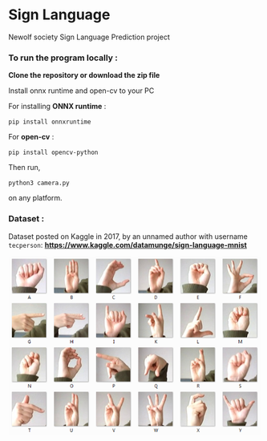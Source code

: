 # Sign Language
Newolf society Sign Language Prediction project



### To run the program locally :

**Clone the repository or download the zip file** 

Install onnx runtime and open-cv to your PC

For installing **ONNX runtime** :

```
pip install onnxruntime
```

For **open-cv** :

```
pip install opencv-python
```

Then run,

```
python3 camera.py
```

on any platform. 

### Dataset :
Dataset posted on
    Kaggle in 2017, by an unnamed author with username `tecperson`:
        **https://www.kaggle.com/datamunge/sign-language-mnist**
        
    
![alt text](https://github.com/JayaramKarthik/SignLanguage/blob/master/data/amer_sign2.png)

